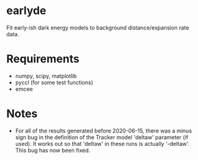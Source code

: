 # earlyde
Fit early-ish dark energy models to background distance/expansion rate data.

Requirements
============
 * numpy, scipy, matplotlib
 * pyccl (for some test functions)
 * emcee


Notes
=====
 - For all of the results generated before 2020-06-15, there was a minus sign 
   bug in the definition of the Tracker model 'deltaw' parameter (if used). It 
   works out so that 'deltaw' in these runs is actually '-deltaw'. This bug has 
   now been fixed.
